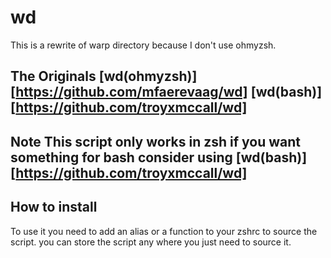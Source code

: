# wd
This is a rewrite of warp directory because I don't use ohmyzsh.
## The Originals [wd(ohmyzsh)][https://github.com/mfaerevaag/wd] [wd(bash)][https://github.com/troyxmccall/wd] 
## Note This script only works in zsh if you want something for bash consider using [wd(bash)][https://github.com/troyxmccall/wd] 
## How to install
To use it you need to add an alias or a function to your zshrc to source the script.
you can store the script any where you just need to source it.
